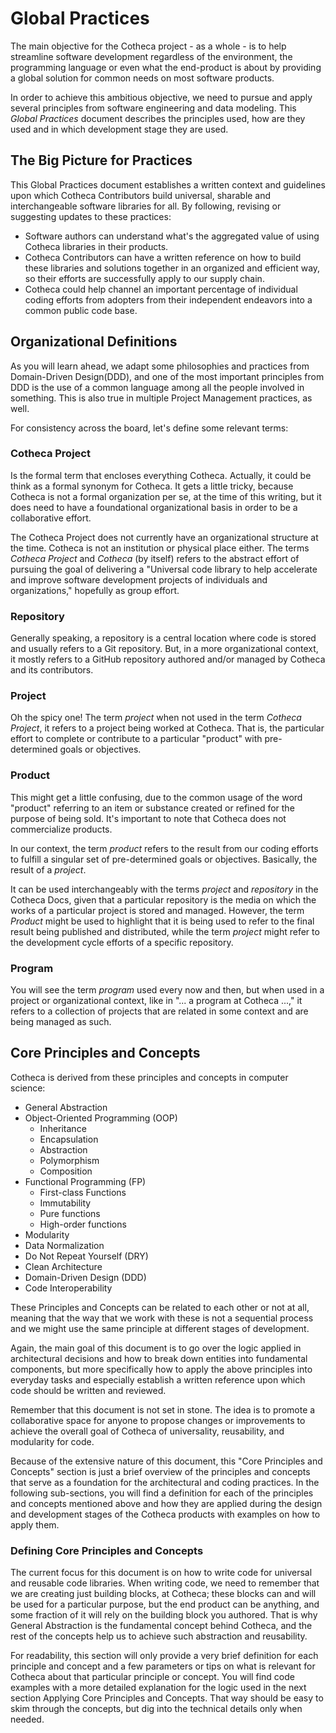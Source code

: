 # Global Practices
The main objective for the Cotheca project - as a whole - is to help streamline software development regardless of the environment, the programming language or even what the end-product is about by providing a global solution for common needs on most software products.

In order to achieve this ambitious objective, we need to pursue and apply several principles from software engineering and data modeling. This *Global Practices* document describes the principles used, how are they used and in which development stage they are used.

## The Big Picture for Practices
This Global Practices document establishes a written context and guidelines upon which Cotheca Contributors build universal, sharable and interchangeable software libraries for all. By following, revising or suggesting updates to these practices:
 - Software authors can understand what's the aggregated value of using Cotheca libraries in their products.
 - Cotheca Contributors can have a written reference on how to build these libraries and solutions together in an organized and efficient way, so their efforts are successfully apply to our supply chain.
 - Cotheca could help channel an important percentage of individual coding efforts from adopters from their independent endeavors into a common public code base.

## Organizational Definitions
As you will learn ahead, we adapt some philosophies and practices from Domain-Driven Design(DDD), and one of the most important principles from DDD is the use of a common language among all the people involved in something. This is also true in multiple Project Management practices, as well.

For consistency across the board, let's define some relevant terms:

### Cotheca Project
Is the formal term that encloses everything Cotheca. Actually, it could be think as a formal synonym for Cotheca. It gets a little tricky, because Cotheca is not a formal organization per se, at the time of this writing, but it does need to have a foundational organizational basis in order to be a collaborative effort.

The Cotheca Project does not currently have an organizational structure at the time. Cotheca is not an institution or physical place either. The terms *Cotheca Project* and *Cotheca* (by itself) refers to the abstract effort of pursuing the goal of delivering a "Universal code library to help accelerate and improve software development projects of individuals and organizations," hopefully as group effort.

### Repository
Generally speaking, a repository is a central location where code is stored and usually refers to a Git repository. But, in a more organizational context, it mostly refers to a GitHub repository authored and/or managed by Cotheca and its contributors. 

### Project
Oh the spicy one! The term *project* when not used in the term *Cotheca Project*, it  refers to a project being worked at Cotheca. That is, the particular effort to complete or contribute to a particular "product" with pre-determined goals or objectives.

### Product
This might get a little confusing, due to the common usage of the word "product" referring to an item or substance created or refined for the purpose of being sold. It's important to note that Cotheca does not commercialize products.

In our context, the term *product* refers to the result from our coding efforts to fulfill a singular set of pre-determined goals or objectives. Basically, the result of a *project*.

It can be used interchangeably with the terms *project* and *repository* in the Cotheca Docs, given that a particular repository is the media on which the works of a particular project is stored and managed. However, the term *Product* might be used to highlight that it is being used to refer to the final result being published and distributed, while the term *project* might refer to the development cycle efforts of a specific repository.

### Program
You will see the term *program* used every now and then, but when used in a project or organizational context, like in "... a program at Cotheca ...," it refers to a collection of projects that are related in some context and are being managed as such.


## Core Principles and Concepts
Cotheca is derived from these principles and concepts in computer science:
- General Abstraction
- Object-Oriented Programming (OOP)
  - Inheritance
  - Encapsulation
  - Abstraction
  - Polymorphism
  - Composition
- Functional Programming (FP)
  - First-class Functions
  - Immutability
  - Pure functions
  - High-order functions
- Modularity
- Data Normalization
- Do Not Repeat Yourself (DRY)
- Clean Architecture
- Domain-Driven Design (DDD)
- Code Interoperability

These Principles and Concepts can be related to each other or not at all, meaning that the way that we work with these is not a sequential process and we might use the same principle at different stages of development.

Again, the main goal of this document is to go over the logic applied in architectural decisions and how to break down entities into fundamental components, but more specifically how to apply the above principles into everyday tasks and especially establish a written reference upon which code should be written and reviewed.

Remember that this document is not set in stone. The idea is to promote a collaborative space for anyone to propose changes or improvements to achieve the overall goal of Cotheca of universality, reusability, and modularity for code.

Because of the extensive nature of this document, this "Core Principles and Concepts" section is just a brief overview of the principles and concepts that serve as a foundation for the architectural and coding practices. In the following sub-sections, you will find a definition for each of the principles and concepts mentioned above and how they are applied during the design and development stages of the Cotheca products with examples on how to apply them.


### Defining Core Principles and Concepts
The current focus for this document is on how to write code for universal and reusable code libraries. When writing code, we need to remember that we are creating just building blocks, at Cotheca; these blocks can and will be used for a particular purpose, but the end product can be anything, and some fraction of it will rely on the building block you authored. That is why General Abstraction is the fundamental concept behind Cotheca, and the rest of the concepts help us to achieve such abstraction and reusability.

For readability, this section will only provide a very brief definition for each principle and concept and a few parameters or tips on what is relevant for Cotheca about that particular principle or concept. You will find code examples with a more detailed explanation for the logic used in the next section Applying Core Principles and Concepts. That way should be easy to skim through the concepts, but dig into the technical details only when needed.

